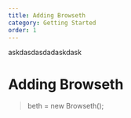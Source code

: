 ```yaml
---
title: Adding Browseth
category: Getting Started
order: 1
---
```


askdasdasdadaskdask

# Adding Browseth

> beth = new Browseth();
